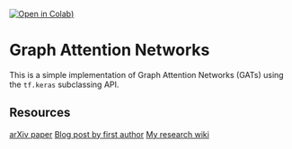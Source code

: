 [![Open in Colab](https://colab.research.google.com/assets/colab-badge.svg))](https://colab.research.google.com/drive/18lQT0Wy_hPQe2oxk3WtvHUPj1MzD2IL-?usp=sharing)

# Graph Attention Networks

This is a simple implementation of Graph Attention Networks (GATs) using the `tf.keras` subclassing API.

## Resources

[arXiv paper](https://arxiv.org/abs/1710.10903v3)
[Blog post by first author](https://petar-v.com/GAT/)
[My research wiki](https://blog.noahtren.com/🌱/20/)
